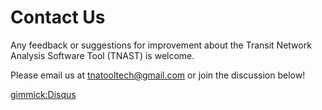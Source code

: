 Contact Us
=========

Any feedback or suggestions for improvement about the Transit Network Analysis Software Tool (TNAST) is welcome.

Please email us at tnatooltech@gmail.com or join the discussion below!

[gimmick:Disqus](tnatool)